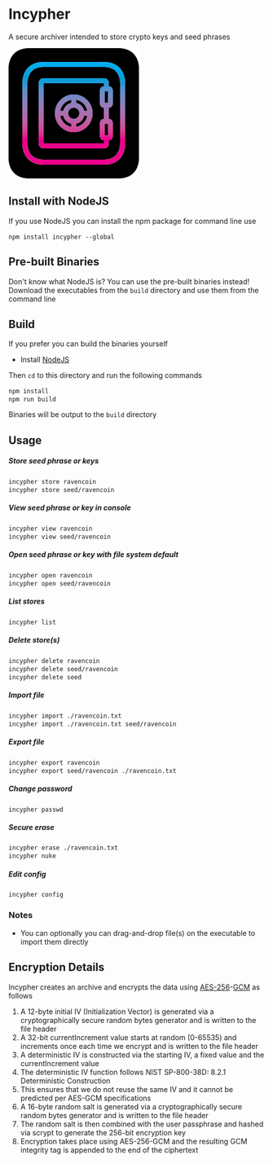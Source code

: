 
# Incypher

A secure archiver intended to store crypto keys and seed phrases

![Incypher Logo](_artifacts/icon-logo.png)

## Install with NodeJS

If you use NodeJS you can install the npm package for command line use

```
npm install incypher --global
```

## Pre-built Binaries

Don't know what NodeJS is? You can use the pre-built binaries instead!
<br/>
Download the executables from the ```build``` directory and use them from the command line

## Build

If you prefer you can build the binaries yourself

- Install [NodeJS](https://nodejs.org/en/)

Then ```cd``` to this directory and run the following commands

```
npm install
npm run build
```

Binaries will be output to the ```build``` directory

## Usage

##### Store seed phrase or keys

```
incypher store ravencoin
incypher store seed/ravencoin
```

##### View seed phrase or key in console

```
incypher view ravencoin
incypher view seed/ravencoin
```

##### Open seed phrase or key with file system default

```
incypher open ravencoin
incypher open seed/ravencoin
```

##### List stores

```
incypher list
```

##### Delete store(s)

```
incypher delete ravencoin
incypher delete seed/ravencoin
incypher delete seed
```

##### Import file

```
incypher import ./ravencoin.txt
incypher import ./ravencoin.txt seed/ravencoin
```

##### Export file

```
incypher export ravencoin
incypher export seed/ravencoin ./ravencoin.txt
```

##### Change password

```
incypher passwd
```

##### Secure erase

```
incypher erase ./ravencoin.txt
incypher nuke
```

##### Edit config

```
incypher config
```

### Notes
- You can optionally you can drag-and-drop file(s) on the executable to import them directly

## Encryption Details

Incypher creates an archive and encrypts the data using [AES-256](https://en.wikipedia.org/wiki/Advanced_Encryption_Standard)-[GCM](https://en.wikipedia.org/wiki/Galois/Counter_Mode) as follows

1. A 12-byte initial IV (Initialization Vector) is generated via a cryptographically secure random bytes generator and is written to the file header
2. A 32-bit currentIncrement value starts at random (0-65535) and increments once each time we encrypt and is written to the file header
3. A deterministic IV is constructed via the starting IV, a fixed value and the currentIncrement value
4. The deterministic IV function follows NIST SP-800-38D: 8.2.1 Deterministic Construction
5. This ensures that we do not reuse the same IV and it cannot be predicted per AES-GCM specifications
6. A 16-byte random salt is generated via a cryptographically secure random bytes generator and is written to the file header
7. The random salt is then combined with the user passphrase and hashed via scrypt to generate the 256-bit encryption key
8. Encryption takes place using AES-256-GCM and the resulting GCM integrity tag is appended to the end of the ciphertext
